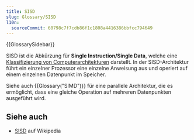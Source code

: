 ```yaml
---
title: SISD
slug: Glossary/SISD
l10n:
  sourceCommit: 60798c7f7cdb86f1c1808a4416386bbfcc794649
---
```


{{GlossarySidebar}}

SISD ist die Abkürzung für **Single Instruction/Single Data**, welche eine [Klassifizierung von Computerarchitekturen](https://en.wikipedia.org/wiki/Flynn%27s_taxonomy) darstellt. In der SISD-Architektur führt ein einzelner Prozessor eine einzelne Anweisung aus und operiert auf einem einzelnen Datenpunkt im Speicher.

Siehe auch {{Glossary("SIMD")}} für eine parallele Architektur, die es ermöglicht, dass eine gleiche Operation auf mehreren Datenpunkten ausgeführt wird.

## Siehe auch

- [SISD](https://en.wikipedia.org/wiki/Single_instruction,_single_data) auf Wikipedia
